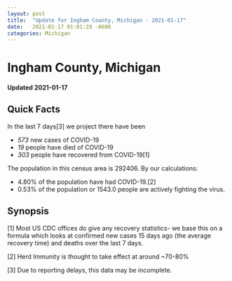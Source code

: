 ```yaml
---
layout: post
title:  "Update for Ingham County, Michigan - 2021-01-17"
date:   2021-01-17 01:01:29 -0600
categories: Michigan
---
```


# Ingham County, Michigan
#### Updated 2021-01-17

## Quick Facts

In the last 7 days[3] we project there have been
- *573* new cases of COVID-19
- *19* people have died of COVID-19
- *303* people have recovered from COVID-19[1]

The population in this census area is 292406. By our calculations:
- 4.80% of the population have had COVID-19.[2]
- 0.53% of the population or 1543.0 people are actively fighting the virus.

## Synopsis




[1] Most US CDC offices do give any recovery statistics- we base this on a formula which looks at confirmed new cases
15 days ago (the average recovery time) and deaths over the last 7 days.

[2] Herd Immunity is thought to take effect at around ~70-80%

[3] Due to reporting delays, this data may be incomplete.
 
    